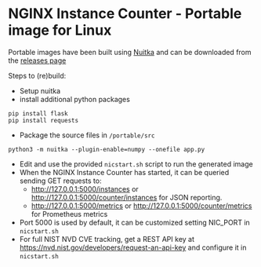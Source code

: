 # NGINX Instance Counter - Portable image for Linux

Portable images have been built using [Nuitka](https://nuitka.net/) and can be downloaded from the [releases page](/fabriziofiorucci/NGINX-InstanceCounter/releases)

Steps to (re)build:

- Setup nuitka
- install additional python packages

```
pip install flask
pip install requests
```

- Package the source files in `/portable/src`

```
python3 -m nuitka --plugin-enable=numpy --onefile app.py
```

- Edit and use the provided `nicstart.sh` script to run the generated image
- When the NGINX Instance Counter has started, it can be queried sending GET requests to:
  - http://127.0.0.1:5000/instances or http://127.0.0.1:5000/counter/instances for JSON reporting.
  - http://127.0.0.1:5000/metrics or http://127.0.0.1:5000/counter/metrics for Prometheus metrics
- Port 5000 is used by default, it can be customized setting NIC_PORT in `nicstart.sh`
- For full NIST NVD CVE tracking, get a REST API key at https://nvd.nist.gov/developers/request-an-api-key and configure it in `nicstart.sh`
